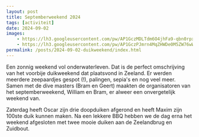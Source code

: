 ```yaml
---
layout: post
title: Septemberweekend 2024
tags: [activiteit]
date: 2024-09-02
images:
    - https://lh3.googleusercontent.com/pw/AP1GczMDLTdm6O4jhFa9-qbn0rpxSc4jofe7_Jy2yDqOA4_pR2DqaJnkslVzpKV8h_otyY_gG0s50-q51vy9fzHhJ8hskPPYZQfshtnnf_e_Xl7HYMABr0znR83ZcPta4qS7kYcAuANUdVz2tIGf5T4hie6S_Q
    - https://lh3.googleusercontent.com/pw/AP1GczPJmrn4MqZHWDe0M5ZW76wW0d9r29KGbgbax4RCJfSolN931Qnke9SfLlBOLFbT56KWjlqVf6dqTvhKIxPpRtl2Z14bt8DijQlmhs3YjHWOxRBN73Towj-tyx_vMT_2bWvqo8ZLa3SaagoLZbGi_PRA4g
permalink: /posts/2024-09-02-duikweekend/index.html
---
```

Een zonnig weekend vol onderwaterleven. Dat is de perfect omschrijving van het voorbije duikweekend dat plaatsvond in Zeeland.
Er werden meerdere zeepaardjes gespot (!), palingen, sepia's en nog veel meer. Samen met de dive masters (Bram en Geert) maakten
de organisatoren van het septemberweekend, William en Bram, er alweer een onvergetelijk weekend van. 

Zaterdag heeft Oscar zijn drie doopduiken afgerond en heeft Maxim zijn 100ste duik kunnen maken. Na een lekkere BBQ hebben we de dag erna het
weekend afgesloten met twee mooie duiken aan de Zeelandbrug en Zuidbout.
